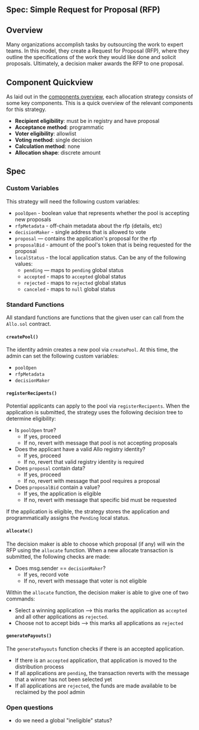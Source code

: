 Spec: Simple Request for Proposal (RFP)
---------------------------------

## Overview 
Many organizations accomplish tasks by outsourcing the work to expert teams. In this model, they create a Request for Proposal (RFP), where they outline the specifications of the work they would like done and solicit proposals. Ultimately, a decision maker awards the RFP to one proposal. 

## Component Quickview
As laid out in the [components overview](https://docs.google.com/document/d/1qoOP07oMKzUCyfb4HbnyeD6ZYEQa004i5Zwqoy7-Ox8/edit), each allocation strategy consists of some key components. This is a quick overview of the relevant components for this strategy.
- **Recipient eligibility**: must be in registry and have proposal
- **Acceptance method**: programmatic
- **Voter eligibility**: allowlist
- **Voting method**: single decision
- **Calculation method**: none
- **Allocation shape**: discrete amount

## Spec
### Custom Variables
This strategy will need the following custom variables:
- `poolOpen` - boolean value that represents whether the pool is accepting new proposals
- `rfpMetadata` - off-chain metadata about the rfp (details, etc)
- `decisionMaker` - single address that is allowed to vote
- `proposal` — contains the application's proposal for the rfp
- `proposalBid` - amount of the pool's token that is being requested for the proposal
- `localStatus` - the local application status. Can be any of the following values:
    - `pending` — maps to `pending` global status
    - `accepted` - maps to `accepted` global status
    - `rejected` - maps to `rejected` global status
    - `canceled` - maps to `null` global status

### Standard Functions
All standard functions are functions that the given user can call from the `Allo.sol` contract.
#### `createPool()`
The identity admin creates a new pool via `createPool`. At this time, the admin can set the following custom variables:
- `poolOpen`
- `rfpMetadata`
- `decisionMaker`

#### `registerRecipents()`
Potential applicants can apply to the pool via `registerRecipents`. When the application is submitted, the strategy uses the following decision tree to determine eligibility:

- Is `poolOpen` true?
    - If yes, proceed
    - If no, revert with message that pool is not accepting proposals
- Does the applicant have a valid Allo registry identity?
    - If yes, proceed
    - If no, revert that valid registry identity is required
- Does `proposal` contain data? 
    - If yes, proceed
    - If no, revert with message that pool requires a proposal
- Does `proposalBid` contain a value?
    - If yes, the application is eligible
    - If no, revert with message that specific bid must be requested

If the application is eligible, the strategy stores the application and programmatically assigns the `Pending` local status.

#### `allocate()`
The decision maker is able to choose which proposal (if any) will win the RFP using the `allocate` function. When a new allocate transaction is submitted, the following checks are made:
- Does msg.sender == `decisionMaker`?
    - If yes, record vote
    - If no, revert with message that voter is not eligible

Within the `allocate` function, the decision maker is able to give one of two commands:
- Select a winning application —> this marks the application as `accepted` and all other applications as `rejected`.
- Choose not to accept bids —> this marks all applications as `rejected`

#### `generatePayouts()`
The `generatePayouts` function checks if there is an accepted application.
- If there is an `accepted` application, that application is moved to the distribution process
- If all applications are `pending`, the transaction reverts with the message that a winner has not been selected yet
- If all applications are `rejected`, the funds are made available to be reclaimed by the pool admin

### Open questions
- do we need a global "ineligible" status?